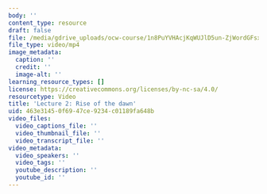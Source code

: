 ```yaml
---
body: ''
content_type: resource
draft: false
file: /media/gdrive_uploads/ocw-course/1n8PuYVHAcjKqWUJlD5un-ZjWordGFsxj/317147381_144224575037169_1594992682568802137_n-1.mp4
file_type: video/mp4
image_metadata:
  caption: ''
  credit: ''
  image-alt: ''
learning_resource_types: []
license: https://creativecommons.org/licenses/by-nc-sa/4.0/
resourcetype: Video
title: 'Lecture 2: Rise of the dawn'
uid: 463e3145-0f69-47ce-9234-c01189fa648b
video_files:
  video_captions_file: ''
  video_thumbnail_file: ''
  video_transcript_file: ''
video_metadata:
  video_speakers: ''
  video_tags: ''
  youtube_description: ''
  youtube_id: ''
---
```


